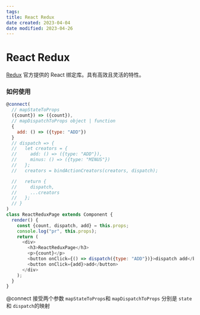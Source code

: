 ```yaml
---
tags:
title: React Redux
date created: 2023-04-04
date modified: 2023-04-26
---
```


# React Redux

[Redux](https://github.com/reactjs/redux) 官方提供的 React 绑定库。具有高效且灵活的特性。

### 如何使用

```JavaScript
@connect(
  // mapStateToProps
  ({count}) => ({count}),
  // mapDispatchToProps object | function
  {
    add: () => ({type: "ADD"})
  }
  // dispatch => {
  //   let creators = {
  //     add: () => ({type: "ADD"}),
  //     minus: () => ({type: "MINUS"})
  //   };
  //   creators = bindActionCreators(creators, dispatch);

  //   return {
  //     dispatch,
  //     ...creators
  //   };
  // }
)
class ReactReduxPage extends Component {
  render() {
    const {count, dispatch, add} = this.props;
    console.log("pr", this.props);
    return (
      <div>
        <h3>ReactReduxPage</h3>
        <p>{count}</p>
        <button onClick={() => dispatch({type: "ADD"})}>dispatch add</button>
        <button onClick={add}>add</button>
      </div>
    );
  }
}
```

@connect 接受两个参数 `mapStateToProps`和 `mapDispatchToProps` 分别是 `state`和 `dispatch`的映射
